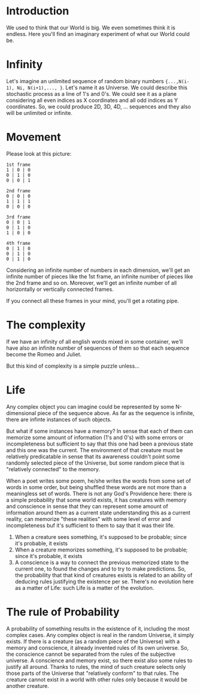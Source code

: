 # Introduction

We used to think that our World is big. We even sometimes think it is endless. Here you'll find an imaginary experiment of what our World could be.

# Infinity

Let's imagine an unlimited sequence of random binary numbers `{...,N(i-1), Ni, N(i+1),..., }`. Let's name it as Universe. We could describe this stochastic process as a line of 1's and 0's. We could see it as a plane considering all even indices as X coordinates and all odd indices as Y coordinates. So, we could produce 2D, 3D, 4D, ... sequences and they also will be unlimited or infinite.

# Movement

Please look at this picture:
```
1st frame
1 | 0 | 0
0 | 1 | 0
0 | 0 | 1

2nd frame
0 | 0 | 0
1 | 1 | 1
0 | 0 | 0

3rd frame
0 | 0 | 1
0 | 1 | 0
1 | 0 | 0

4th frame
0 | 1 | 0
0 | 1 | 0
0 | 1 | 0
```

Considering an infinite number of numbers in each dimension, we'll get an infinite number of pieces like the 1st frame, an infinite number of pieces like the 2nd frame and so on. Moreover, we'll get an infinite number of all horizontally or vertically connected frames.

If you connect all these frames in your mind, you'll get a rotating pipe.

# The complexity

If we have an infinity of all english words mixed in some container, we'll have also an infinite number of sequences of them so that each sequence become the Romeo and Juliet.

But this kind of complexity is a simple puzzle unless... 

# Life

Any complex object you can imagine could be represented by some N-dimensional piece of the sequence above. As far as the sequence is infinite, there are infinte instances of such objects.

But what if some instances have a memory? In sense that each of them can memorize some amount of information (1's and 0's) with some errors or incompleteness but sufficient to say that this one had been a previous state and this one was the current. The environment of that creature must be relatively predicatable in sense that its awareness couldn't point some randomly selected piece of the Universe, but some random piece that is "relatively connected" to the memory.

When a poet writes some poem, he/she writes the words from some set of words in some order, but being shuffled these words are not more than a meaningless set of words. There is not any God's Providence here: there is a simple probability that some world exists, it has creatures with memory and conscience in sense that they can represent some amount of information around them as a current state understanding this as a current reality, can memorize "these realities" with some level of error and incompleteness buf it's sufficient to them to say that it was their life.

1. When a creature sees something, it's supposed to be probable; since it's probable, it exists
2. When a creature memorizes something, it's supposed to be probable; since it's probable, it exists
3. A conscience is a way to connect the previous memorized state to the current one, to found the changes and to try to make predictions. So, the probability that that kind of creatures exists is related to an ability of deducing rules justifying the existence per se. There's no evolution here as a matter of Life: such Life is a matter of the evolution.

# The rule of Probability

A probability of something results in the existence of it, including the most complex cases.
Any complex object is real in the random Universe, it simply exists.
If there is a creature (as a random piece of the Universe) with a memory and conscience, it already invented rules of its own universe. So, the conscience cannot be separated from the rules of the subjective universe. A conscience and memory exist, so  there exist also some rules to justify all around. Thanks to rules, the mind of such creature selects only those parts of the Universe that "relatively conform" to that rules. The creature cannot exist in a world with other rules only because it would be another creature.

